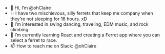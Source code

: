 - 👋 Hi, I’m @ohClaire
- ✨ I have two mischievous, silly ferrets that keep me company when they're not sleeping for 16 hours. xD
- 👀 I’m interested in swing dancing, traveling, EDM music, and rock climbing.
- 🌱 I’m currently learning React and creating a Ferret app where you can select a ferret to race.
- 📫 How to reach me on Slack: @ohClaire


